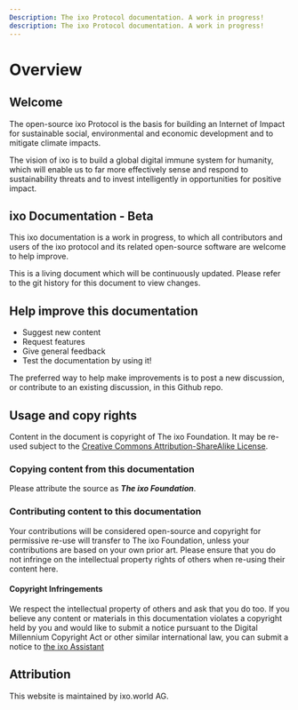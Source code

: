 ```yaml
---
Description: The ixo Protocol documentation. A work in progress!
description: The ixo Protocol documentation. A work in progress!
---
```


# Overview

## Welcome

The open-source ixo Protocol is the basis for building an Internet of Impact for sustainable social, environmental and economic development and to mitigate climate impacts.

The vision of ixo is to build a global digital immune system for humanity, which will enable us to far more effectively sense and respond to sustainability threats and to invest intelligently in opportunities for positive impact.

## ixo Documentation - Beta

This ixo documentation is a work in progress, to which all contributors and users of the ixo protocol and its related open-source software are welcome to help improve.

This is a living document which will be continuously updated. Please refer to the git history for this document to view changes.

## Help improve this documentation

* Suggest new content
* Request features
* Give general feedback
* Test the documentation by using it!

The preferred way to help make improvements is to post a new discussion, or contribute to an existing discussion, in this Github repo.

## Usage and copy rights

Content in the document is copyright of The ixo Foundation. It may be re-used subject to the [Creative Commons Attribution-ShareAlike License](http://creativecommons.org/licenses/by-sa/4.0/).

### Copying content from this documentation

Please attribute the source as _**The ixo Foundation**_.

### Contributing content to this documentation

Your contributions will be considered open-source and copyright for permissive re-use will transfer to The ixo Foundation, unless your contributions are based on your own prior art. Please ensure that you do not infringe on the intellectual property rights of others when re-using their content here.

#### Copyright Infringements

We respect the intellectual property of others and ask that you do too. If you believe any content or materials in this documentation violates a copyright held by you and would like to submit a notice pursuant to the Digital Millennium Copyright Act or other similar international law, you can submit a notice to [the ixo Assistant](mailto:%20assistant@ixo.world)

## Attribution

This website is maintained by ixo.world AG.
